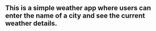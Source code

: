 <h2>This is a simple weather app where users can enter the name of a city and see the current weather details.</h2>
